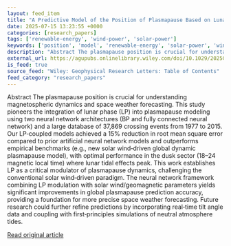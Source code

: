 ```yaml
---
layout: feed_item
title: "A Predictive Model of the Position of Plasmapause Based on Lunar Phase and Deep Learning Framework"
date: 2025-07-15 13:23:55 +0000
categories: [research_papers]
tags: ['renewable-energy', 'wind-power', 'solar-power']
keywords: ['position', 'model', 'renewable-energy', 'solar-power', 'wind-power', 'predictive']
description: "Abstract The plasmapause position is crucial for understanding magnetospheric dynamics and space weather forecasting"
external_url: https://agupubs.onlinelibrary.wiley.com/doi/10.1029/2025GL116485?af=R
is_feed: true
source_feed: "Wiley: Geophysical Research Letters: Table of Contents"
feed_category: "research_papers"
---
```


Abstract The plasmapause position is crucial for understanding magnetospheric dynamics and space weather forecasting. This study pioneers the integration of lunar phase (LP) into plasmapause modeling using two neural network architectures (BP and fully connected neural network) and a large database of 37,869 crossing events from 1977 to 2015. Our LP‐coupled models achieved a 15% reduction in root mean square error compared to prior artificial neural network models and outperforms empirical benchmarks (e.g., new solar wind‐driven global dynamic plasmapause model), with optimal performance in the dusk sector (18–24 magnetic local time) where lunar tidal effects peak. This work establishes LP as a critical modulator of plasmapause dynamics, challenging the conventional solar wind‐driven paradigm. The neural network framework combining LP modulation with solar wind/geomagnetic parameters yields significant improvements in global plasmapause prediction accuracy, providing a foundation for more precise space weather forecasting. Future research could further refine predictions by incorporating real‐time tilt angle data and coupling with first‐principles simulations of neutral atmosphere tides.

[Read original article](https://agupubs.onlinelibrary.wiley.com/doi/10.1029/2025GL116485?af=R)
